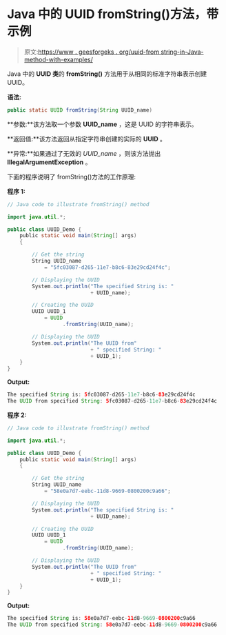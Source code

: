 # Java 中的 UUID fromString()方法，带示例

> 原文:[https://www . geesforgeks . org/uuid-from string-in-Java-method-with-examples/](https://www.geeksforgeeks.org/uuid-fromstring-method-in-java-with-examples/)

Java 中的 **UUID 类**的 **fromString()** 方法用于从相同的标准字符串表示创建 UUID。

**语法:**

```java
public static UUID fromString(String UUID_name)
```

**参数:**该方法取一个参数 **UUID_name** ，这是 UUID 的字符串表示。

**返回值:**该方法返回从指定字符串创建的实际的 **UUID** 。

**异常:**如果通过了无效的 *UUID_name* ，则该方法抛出 **IllegalArgumentException** 。

下面的程序说明了 fromString()方法的工作原理:

**程序 1:**

```java
// Java code to illustrate fromString() method

import java.util.*;

public class UUID_Demo {
    public static void main(String[] args)
    {

        // Get the string
        String UUID_name
            = "5fc03087-d265-11e7-b8c6-83e29cd24f4c";

        // Displaying the UUID
        System.out.println("The specified String is: "
                           + UUID_name);

        // Creating the UUID
        UUID UUID_1
            = UUID
                  .fromString(UUID_name);

        // Displaying the UUID
        System.out.println("The UUID from"
                           + " specified String: "
                           + UUID_1);
    }
}
```

**Output:**

```java
The specified String is: 5fc03087-d265-11e7-b8c6-83e29cd24f4c
The UUID from specified String: 5fc03087-d265-11e7-b8c6-83e29cd24f4c

```

**程序 2:**

```java
// Java code to illustrate fromString() method

import java.util.*;

public class UUID_Demo {
    public static void main(String[] args)
    {

        // Get the string
        String UUID_name
            = "58e0a7d7-eebc-11d8-9669-0800200c9a66";

        // Displaying the UUID
        System.out.println("The specified String is: "
                           + UUID_name);

        // Creating the UUID
        UUID UUID_1
            = UUID
                  .fromString(UUID_name);

        // Displaying the UUID
        System.out.println("The UUID from"
                           + " specified String: "
                           + UUID_1);
    }
}
```

**Output:**

```java
The specified String is: 58e0a7d7-eebc-11d8-9669-0800200c9a66
The UUID from specified String: 58e0a7d7-eebc-11d8-9669-0800200c9a66

```